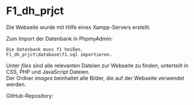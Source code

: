 # F1_dh_prjct

Die Webseite wurde mit Hilfe eines Xampp-Servers erstellt.

Zum Import der Datenbank in PhpmyAdmin:

    Die Datenbank muss f1 heißen.
    F1_dh_prjct\database\f1.sql importieren.

Unter <i>files</i> sind alle relevanten Dateien zur Webseite zu finden, unterteilt in CSS, PHP und JavaScript Dateien. </br>
Der Ordner <i>images</i> beinhaltet alle Bilder, die auf der Webseite verwendet werden. 

GitHub-Repository: 


